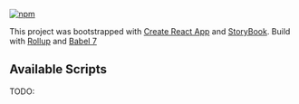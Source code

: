 
[![npm](https://img.shields.io/npm/v/@mzvast/vrxd.svg)](https://github.com/mzvast/vrxd/tree/master)

This project was bootstrapped with [Create React App](https://github.com/facebook/create-react-app) and [StoryBook](https://github.com/storybooks/storybook).
Build with [Rollup](https://github.com/rollup/rollup) and [Babel 7](https://github.com/babel/babel)

## Available Scripts

TODO:
